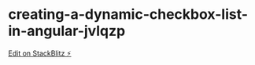 # creating-a-dynamic-checkbox-list-in-angular-jvlqzp

[Edit on StackBlitz ⚡️](https://stackblitz.com/edit/creating-a-dynamic-checkbox-list-in-angular-jvlqzp)